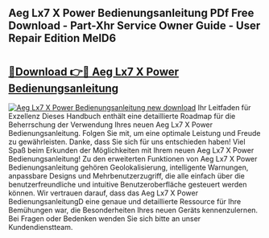 ## Aeg Lx7 X Power Bedienungsanleitung PDf Free Download - Part-Xhr Service Owner Guide - User Repair Edition MeID6

# <h2><a href="http://df30tb.blite.top/?on=Aeg+Lx7+X+Power+Bedienungsanleitung">🔗Download 👉🔴 Aeg Lx7 X Power Bedienungsanleitung</a></h2>

[![Aeg Lx7 X Power Bedienungsanleitung new download](https://i.imgur.com/lujVjoI.png)](http://df30tb.blite.top/?on=Aeg+Lx7+X+Power+Bedienungsanleitung)
Ihr Leitfaden für Exzellenz Dieses Handbuch enthält eine detaillierte Roadmap für die Beherrschung der Verwendung Ihres neuen Aeg Lx7 X Power Bedienungsanleitung. Folgen Sie mit, um eine optimale Leistung und Freude zu gewährleisten. Danke, dass Sie sich für uns entschieden haben! Viel Spaß beim Erkunden der Möglichkeiten mit Ihrem neuen Aeg Lx7 X Power Bedienungsanleitung! Zu den erweiterten Funktionen von Aeg Lx7 X Power Bedienungsanleitung gehören Geolokalisierung, intelligente Warnungen, anpassbare Designs und Mehrbenutzerzugriff, die alle einfach über die benutzerfreundliche und intuitive Benutzeroberfläche gesteuert werden können. Wir vertrauen darauf, dass das Aeg Lx7 X Power BedienungsanleitungD eine genaue und detaillierte Ressource für Ihre Bemühungen war, die Besonderheiten Ihres neuen Geräts kennenzulernen. Bei Fragen oder Bedenken wenden Sie sich bitte an unser Kundendienstteam.
